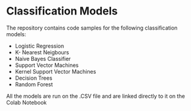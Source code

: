 # Classification Models

The repository contains code samples for the following classification models:

* Logistic Regression
* K- Nearest Neigbours
* Naive Bayes Classifier
* Support Vector Machines
* Kernel Support Vector Machines
* Decision Trees
* Random Forest

All the models are run on the .CSV file and are linked directly to it on the Colab Notebook
